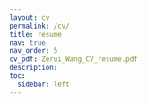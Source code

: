 ```yaml
---
layout: cv
permalink: /cv/
title: resume
nav: true
nav_order: 5
cv_pdf: Zerui_Wang_CV_resume.pdf
description: 
toc:
  sidebar: left
---
```

